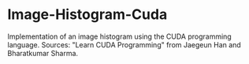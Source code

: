 # Image-Histogram-Cuda
Implementation of an image histogram using the CUDA programming language. Sources: "Learn CUDA Programming" from Jaegeun Han and Bharatkumar Sharma.
